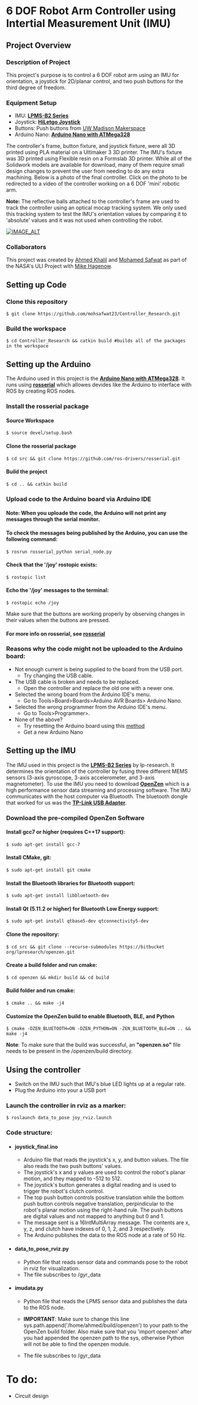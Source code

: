 # 6 DOF Robot Arm Controller using Intertial Measurement Unit (IMU)

## Project Overview

### Description of Project

This project's purpose is to control a 6 DOF robot arm using an IMU for orientation, a joystick for 2D/planar control, and two push buttons for the third degree of freedom.

### Equipment Setup

- IMU: [**LPMS-B2 Series**](https://lp-research.com/9-axis-bluetooth-imu-lpmsb2-series/)
- Joystick: [**HiLetgo Joystick**](https://www.amazon.com/HiLetgo-Controller-JoyStick-Breakout-Arduino/dp/B00P7QBGD2/ref=sr_1_4?keywords=arduino+joystick&qid=1652826594&sr=8-4)
- Buttons: Push buttons from [UW Madison Makerspace](https://making.engr.wisc.edu/mini-mart/#electronics)
- Arduino Nano: [**Arduino Nano with ATMega328**](http://store.arduino.cc/products/arduino-nano)

The controller's frame, button fixture, and joystick fixture, were all 3D printed using PLA material on a Ultimaker 3 3D printer. The IMU's fixture was 3D printed using Flexible resin on a Formslab 3D printer. While all of the Solidwork models are available for download, many of them require small design changes to prevent the user from needing to do any extra machining. Below is a photo of the final controller. Click on the photo to be redirected to a video of the controller working on a 6 DOF 'mini' robotic arm.

**Note:** The reflective balls attached to the controller's frame are used to track the controller using an optical mocap tracking system. We only used this tracking system to test the IMU's orientation values by comparing it to 'absolute' values and it was not used when controlling the robot.

[![IMAGE_ALT](/images/controller.jpeg)](https://youtu.be/g5Sf1ONjNlU)

### Collaborators

This project was created by [Ahmed Khalil](https://itsahmedkhalil.github.io/) and [Mohamed Safwat](https://mohsafwat23.github.io/) as part of the NASA's ULI Project with [Mike Hagenow](https://www.hageneaux.com/).

## Setting up Code

### Clone this repository

`$ git clone https://github.com/mohsafwat23/Controller_Research.git`

### Build the workspace

`$ cd Controller_Research && catkin build #builds all of the packages in the workspace `

## Setting up the Arduino

The Arduino used in this project is the [**Arduino Nano with ATMega328**](http://store.arduino.cc/products/arduino-nano). It runs using [**rosserial**](http://wiki.ros.org/rosserial_arduino/Tutorials) which allowes devides like the Arduino to interface with ROS by creating ROS nodes.

### Install the rosserial package

#### Source Workspace

`$ source devel/setup.bash`

#### Clone the rosserial package

`$ cd src && git clone https://github.com/ros-drivers/rosserial.git`

#### Build the project

`$ cd .. && catkin build`

### Upload code to the Arduino board via Arduino IDE

#### **Note**: When you uploade the code, the Arduino will not print any messages through the serial monitor.

#### To check the messages being published by the Arduino, you can use the following command:

`$ rosrun rosserial_python serial_node.py`

#### Check that the **'/joy'** rostopic exists:

`$ rostopic list`

#### Echo the **'/joy'** messages to the terminal:

`$ rostopic echo /joy`

Make sure that the buttons are working properly by observing changes in their values when the buttons are pressed.

#### **For more info on rosserial, see [**rosserial**](http://wiki.ros.org/rosserial)**

### Reasons why the code might not be uploaded to the Arduino board:

- Not enough current is being supplied to the board from the USB port.
  - Try changing the USB cable.
- The USB cable is broken and needs to be replaced.
  - Open the controller and replace the old one with a newer one.
- Selected the wrong board from the Arduino IDE's menu.
  - Go to Tools>Board>Boards>Arduino AVR Boards> Arduino Nano.
- Selected the wrong programmer from the Arduino IDE's menu.
  - Go to Tools>Programmer>.
- None of the above?
  - Try resetting the Arduino board using this [method](https://stackoverflow.com/questions/5290428/how-can-i-reset-an-arduino-board)
  - Get a new Arduino Nano

## Setting up the IMU

The IMU used in this project is the [**LPMS-B2 Series**](https://lp-research.com/9-axis-bluetooth-imu-lpmsb2-series/) by lp-research. It determines the orientation of the controller by fusing three different MEMS sensors (3-axis gyroscope, 3-axis accelerometer, and 3-axis magnetometer). To use the IMU you need to download [**OpenZen**](https://lpresearch.bitbucket.io/openzen/latest/index.html) which is a high performance sensor data streaming and processing software. The IMU communicates with the host computer via Bluetooth. The bluetooth dongle that worked for us was the [**TP-Link USB Adapter**](https://www.amazon.com/gp/product/B07V1SZCY6/ref=ppx_yo_dt_b_asin_title_o01_s00?ie=UTF8&psc=1).

### Download the pre-compiled OpenZen Software

#### Install gcc7 or higher (requires C++17 support):

`$ sudo apt-get install gcc-7`

#### Install CMake, git:

`$ sudo apt-get install git cmake`

#### Install the Bluetooth libraries for Bluetooth support:

`$ sudo apt-get install libbluetooth-dev`

#### Install Qt (5.11.2 or higher) for Bluetooth Low Energy support:

`$ sudo apt-get install qtbase5-dev qtconnectivity5-dev`

#### Clone the repository:

`$ cd src && git clone --recurse-submodules https://bitbucket org/lpresearch/openzen.git`

#### Create a build folder and run cmake:

`$ cd openzen && mkdir build && cd build`

#### Build folder and run cmake:

`$ cmake .. && make -j4`

#### Customize the OpenZen build to enable Bluetooth, BLE, and Python

`$ cmake -DZEN_BLUETOOTH=ON -DZEN_PYTHON=ON -ZEN_BLUETOOTH_BLE=ON .. && make -j4`

**Note**: To make sure that the build was successful, an **"openzen.so"** file needs to be present in the /openzen/build directory.

## Using the controller

- Switch on the IMU such that IMU's blue LED lights up at a regular rate.
- Plug the Arduino into your a USB port

### Launch the controller in rviz as a marker:

`$ roslaunch data_to_pose joy_rviz.launch`

### Code structure:

- #### joystick_final.ino

  - Arduino file that reads the joystick's x, y, and button values. The file also reads the two push buttons' values.
  - The joystick's x and y values are used to control the robot's planar motion, and they mapped to -512 to 512.
  - The joystick's button generates a digital reading and is used to trigger the robot's clutch control.
  - The top push button controls positive translation while the bottom push button controls negative translation, perpindicular to the robot's planar motion using the right-hand rule. The push buttons are digital values and not mapped to anything but 0 and 1.
  - The message sent is a 16IntMultiArray message. The contents are x, y, z, and clutch have indexes of 0, 1, 2, and 3 respectively.
  - The Arduino publishes the data to the ROS node at a rate of 50 Hz.

- #### data_to_pose_rviz.py

  - Python file that reads sensor data and commands pose to the robot in rviz for visualization.
  - The file subscribes to /gyr_data

- #### imudata.py

  - Python file that reads the LPMS sensor data and publishes the data to the ROS node.
  - **IMPORTANT**: Make sure to change this line sys.path.append('/home/ahmed/build/openzen') to your path to the OpenZen build folder. Also make sure that you 'import openzen' after you had appended the openzen path to the sys, otherwise Python will not be able to find the openzen module.

  - The file subscribes to /gyr_data

# To do:

- Circuit design
